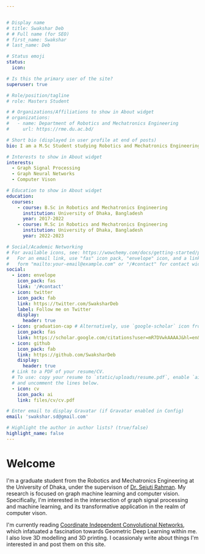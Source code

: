 ```yaml
---


# Display name
# title: Swakshar Deb
# # Full name (for SEO)
# first_name: Swakshar 
# last_name: Deb

# Status emoji
status:
  icon:

# Is this the primary user of the site?
superuser: true

# Role/position/tagline
# role: Masters Student

# # Organizations/Affiliations to show in About widget
# organizations:
#   - name: Department of Robotics and Mechatronics Engineering
#     url: https://rme.du.ac.bd/

# Short bio (displayed in user profile at end of posts)
bio: I am a M.Sc Student studying Robotics and Mechatronics Engineering.

# Interests to show in About widget
interests:
  - Graph Signal Processing
  - Graph Neural Networks
  - Computer Vison

# Education to show in About widget
education:
  courses:
    - course: B.Sc in Robotics and Mechatronics Engineering
      institution: University of Dhaka, Bangladesh
      year: 2017-2022
    - course: M.Sc in Robotics and Mechatronics Engineering
      institution: University of Dhaka, Bangladesh
      year: 2022-2023

# Social/Academic Networking
# For available icons, see: https://wowchemy.com/docs/getting-started/page-builder/#icons
#   For an email link, use "fas" icon pack, "envelope" icon, and a link in the
#   form "mailto:your-email@example.com" or "/#contact" for contact widget.
social:
  - icon: envelope
    icon_pack: fas
    link: '/#contact'
  - icon: twitter
    icon_pack: fab
    link: https://twitter.com/SwaksharDeb
    label: Follow me on Twitter
    display:
      header: true
  - icon: graduation-cap # Alternatively, use `google-scholar` icon from `ai` icon pack
    icon_pack: fas
    link: https://scholar.google.com/citations?user=mR7DVwkAAAAJ&hl=en&oi=ao
  - icon: github
    icon_pack: fab
    link: https://github.com/SwaksharDeb
    display:
      header: true
  # Link to a PDF of your resume/CV.
  # To use: copy your resume to `static/uploads/resume.pdf`, enable `ai` icons in `params.yaml`,
  # and uncomment the lines below.
  - icon: cv
    icon_pack: ai
    link: files/cv/cv.pdf

# Enter email to display Gravatar (if Gravatar enabled in Config)
email: 'swakshar.sd@gmail.com'

# Highlight the author in author lists? (true/false)
highlight_name: false
---
```


<!-- **About me** -->

# Welcome

I'm  a graduate student from the Robotics and Mechatronics Engineering at the University of Dhaka, under the supervison of [Dr. Sejuti Rahman](https://www.du.ac.bd/faculty/faculty_details/RME/2150). My research is focused on graph machine learning and computer vision. Specifically, I'm interested in the intersection of graph signal processing and machine learning, and its transformative application in the realm of computer vison. 

I'm currently reading [Coordinate Independent Convolutional Networks](https://arxiv.org/pdf/2106.06020.pdf), which infatuated a fascination towards Geometric Deep Learning within me.  I also love 3D modelling and 3D printing. I ocassionaly write about things I'm interested in and post them on this site.

<!-- **Research Interest**

* Graph Signal Processing
* Graph Machine Learning
* Computer Vison -->

<!-- My research is focused on graph machine learning and computer vision. I'm currently reading [Coordinate Independent Convolutional Networks](https://arxiv.org/pdf/2106.06020.pdf), which infatuated a fascination towards Geometric Deep Learning within me.  -->
<!-- **Education**
  
  * B.Sc: Robotics and Mechatronics Engineering
      - institution: University of Dhaka, Bangladesh
      - year: 2017-2021
   * M.Sc: Robotics and Mechatronics Engineering
      - institution: University of Dhaka, Bangladesh
      - year: 2022-2023 -->

<!-- **Open source and open data**

* [MAICoS](https://maicos-devel.gitlab.io/maicos/index.html), a Python toolkit for analyzing confined molecular simulations
* my [Github](https://github.com/simongravelle/) repository containing molecular simulation scripts and data

**Outreach**

* [LAMMPS tutorials](https://lammpstutorials.github.io) for beginners and advanced LAMMPS users
* [GROMACS tutorials](https://gromacstutorials.github.io) for beginners and advanced GROMACS users
* [gallery of animations](https://www.youtube.com/@SimonGravelle) of molecular systems -->